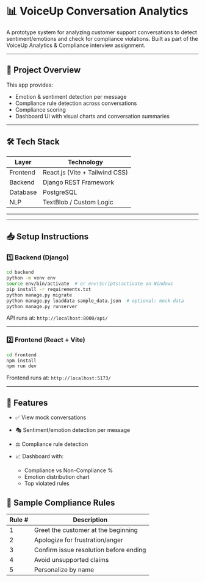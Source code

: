 
# 📊 VoiceUp Conversation Analytics

A prototype system for analyzing customer support conversations to detect sentiment/emotions and check for compliance violations. Built as part of the VoiceUp Analytics & Compliance interview assignment.

---

## 🚀 Project Overview

This app provides:
- Emotion & sentiment detection per message
- Compliance rule detection across conversations
- Compliance scoring
- Dashboard UI with visual charts and conversation summaries

---

## 🛠️ Tech Stack

| Layer     | Technology            |
|-----------|------------------------|
| Frontend  | React.js (Vite + Tailwind CSS) |
| Backend   | Django REST Framework |
| Database  | PostgreSQL            |
| NLP       | TextBlob / Custom Logic |

---



---

## 📥 Setup Instructions

### 1️⃣ Backend (Django)

```bash
cd backend
python -m venv env
source env/bin/activate  # or env\Scripts\activate on Windows
pip install -r requirements.txt
python manage.py migrate
python manage.py loaddata sample_data.json  # optional: mock data
python manage.py runserver
```

API runs at: `http://localhost:8000/api/`

---

### 2️⃣ Frontend (React + Vite)

```bash
cd frontend
npm install
npm run dev
```

Frontend runs at: `http://localhost:5173/`

---

## 🧪 Features

* ✅ View mock conversations
* 🎭 Sentiment/emotion detection per message
* ⚖️ Compliance rule detection
* 📈 Dashboard with:

  * Compliance vs Non-Compliance %
  * Emotion distribution chart
  * Top violated rules



## 📌 Sample Compliance Rules

| Rule # | Description                            |
| ------ | -------------------------------------- |
| 1      | Greet the customer at the beginning    |
| 2      | Apologize for frustration/anger        |
| 3      | Confirm issue resolution before ending |
| 4      | Avoid unsupported claims               |
| 5      | Personalize by name                    |



